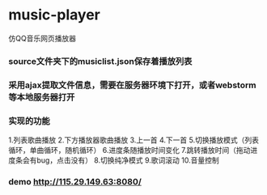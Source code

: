 # music-player
仿QQ音乐网页播放器

### source文件夹下的musiclist.json保存着播放列表

### 采用ajax提取文件信息，需要在服务器环境下打开，或者webstorm等本地服务器打开

### 实现的功能
  1.列表歌曲播放
  2.下方播放器歌曲播放
  3.上一首
  4.下一首
  5.切换播放模式（列表循环，单曲循环，随机循环）
  6.进度条随播放时间变化
  7.跳转播放时间（拖动进度条会有bug，点击没有）
  8.切换纯净模式
  9.歌词滚动
  10.音量控制
### demo http://115.29.149.63:8080/
